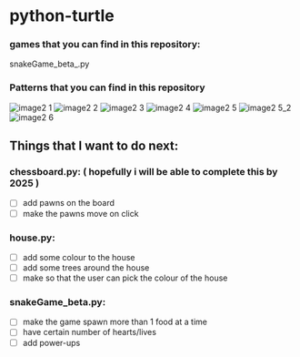 # python-turtle

### games that you can find in this repository:
snakeGame_beta_.py 

### Patterns that you can find in this repository
![image2 1](https://user-images.githubusercontent.com/76808676/103514062-decaf700-4e91-11eb-8ac5-1ab14f0ad1ec.png)
![image2 2](https://user-images.githubusercontent.com/76808676/103533846-ddaac180-4eb3-11eb-9f3f-f949b4280932.png)
![image2 3](https://user-images.githubusercontent.com/76808676/103536039-cf5ea480-4eb7-11eb-8df5-7871ec219127.png)
![image2 4](https://user-images.githubusercontent.com/76808676/103536042-d08fd180-4eb7-11eb-8146-065c8c7e94b8.png)
![image2 5](https://user-images.githubusercontent.com/76808676/103728038-db0ab200-5002-11eb-864a-7d48110f9323.png)
![image2 5_2](https://user-images.githubusercontent.com/76808676/103797183-2908cf80-506e-11eb-9911-08e658859756.png)
![image2 6](https://user-images.githubusercontent.com/76808676/103728193-4b193800-5003-11eb-89f0-a9bd17182e0a.png)

## Things that I want to do next:
### chessboard.py: ( hopefully i will be able to complete this by 2025 )
- [ ] add pawns on the board
- [ ] make the pawns move on click 

### house.py:
- [ ] add some colour to the house
- [ ] add some trees around the house
- [ ] make so that the user can pick the colour of the house 

### snakeGame_beta.py:
- [ ] make the game spawn more than 1 food at a time
- [ ] have certain number of hearts/lives
- [ ] add power-ups
